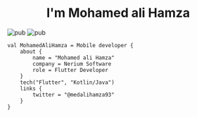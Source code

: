 # <center>I'm Mohamed ali Hamza</center>
![pub](https://img.shields.io/badge/age-27-green) ![pub](https://img.shields.io/badge/country-Tunisia-red)
```flutter
val MohamedAliHamza = Mobile developer {
    about {
        name = "Mohamed ali Hamza"
        company = Nerium Software
        role = Flutter Developer
    }
    tech("Flutter", "Kotlin/Java")
    links {
        twitter = "@medalihamza93"
    }
}
```